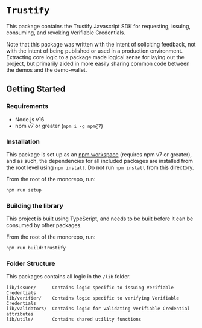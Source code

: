 # `Trustify`

This package contains the Trustify Javascript SDK for requesting, issuing, consuming, and revoking Verifiable Credentials.

Note that this package was written with the intent of soliciting feedback, not with the intent of being published or used in a production environment. Extracting core logic to a package made logical sense for laying out the project, but primarily aided in more easily sharing common code between the demos and the demo-wallet.

## Getting Started

### Requirements

- Node.js v16
- npm v7 or greater (`npm i -g npm@7`)

### Installation

This package is set up as an [npm workspace](https://docs.npmjs.com/cli/v7/using-npm/workspaces) (requires npm v7 or greater), and as such, the dependencies for all included packages are installed from the root level using `npm install`. Do not run `npm install` from this directory.

From the root of the monorepo, run:

```sh
npm run setup
```

### Building the library

This project is built using TypeScript, and needs to be built before it can be consumed by other packages.

From the root of the monorepo, run:

```sh
npm run build:trustify
```

### Folder Structure

This packages contains all logic in the `/lib` folder.

```
lib/issuer/      Contains logic specific to issuing Verifiable Credentials
lib/verifier/    Contains logic specific to verifying Verifiable Credentials
lib/validators/  Contains logic for validating Verifiable Credential attributes
lib/utils/       Contains shared utility functions
```
